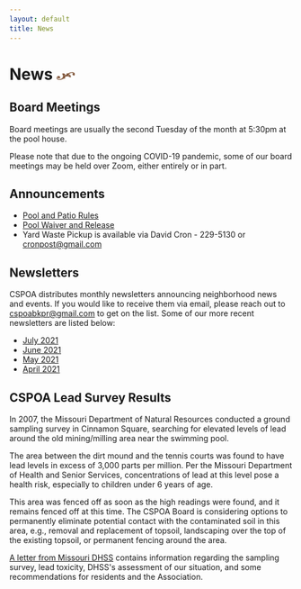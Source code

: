 ```yaml
---
layout: default
title: News
---
```


# News <img width="33" height="14" src="/images/title-flourish.png"/>

## Board Meetings

Board meetings are usually the second Tuesday of the month at 5:30pm at the pool house.

Please note that due to the ongoing COVID-19 pandemic, some of our board meetings may be held over Zoom, either entirely or in part.

## Announcements

* [Pool and Patio Rules](/files/PoolAndPatioRules2021.pdf)
* [Pool Waiver and Release](/files/ResidentWaiverAndRelease_Covid-19.pdf)
* Yard Waste Pickup is available via David Cron - 229-5130 or [cronpost@gmail.com](mailto:cronpost@gmail.com)

## Newsletters

CSPOA distributes monthly newsletters announcing neighborhood news and events.  If you would like to receive them via email, please reach out to [cspoabkpr@gmail.com](mailto:cspoabkpr@gmail.com) to get on the list.  Some of our more recent newsletters are listed below:

* [July 2021](/files/Newsletter202107.pdf)
* [June 2021](/files/Newsletter202106.pdf)
* [May 2021](/files/Newsletter202105.pdf)
* [April 2021](/files/Newsletter202104.pdf)

## CSPOA Lead Survey Results

In 2007, the Missouri Department of Natural Resources conducted a ground sampling survey in Cinnamon Square, searching for elevated levels of lead around the old mining/milling area near the swimming pool.

The area between the dirt mound and the tennis courts was found to have lead levels in excess of 3,000 parts per million. Per the Missouri Department of Health and Senior Services, concentrations of lead at this level pose a health risk, especially to children under 6 years of age.

This area was fenced off as soon as the high readings were found, and it remains fenced off at this time. The CSPOA Board is considering options to permanently eliminate potential contact with the contaminated soil in this area, e.g., removal and replacement of topsoil, landscaping over the top of the existing topsoil, or permanent fencing around the area.

[A letter from Missouri DHSS](/files/MissouriDHSSLeadContaminationSurveyResults.pdf) contains information regarding the sampling survey, lead toxicity, DHSS's assessment of our situation, and some recommendations for residents and the Association.
